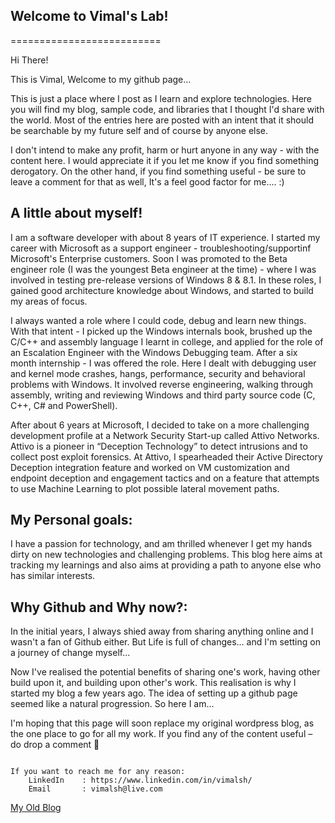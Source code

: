 ## Welcome to Vimal's Lab!
==========================


Hi There!

This is Vimal, Welcome to my github page... 

This is just a place where I post as I learn and explore technologies. Here you will find my blog, sample code, and libraries that I thought I'd share with the world. Most of the entries here are posted with an intent that it should be searchable by my future self and of course by anyone else. 

I don't intend to make any profit, harm or hurt anyone in any way - with the content here. I would appreciate it if you let me know if you find something derogatory. On the other hand, if you find something useful - be sure to leave a comment for that as well, It's a feel good factor for me.... :)


## A little about myself!
I am a software developer with about 8 years of IT experience. I started my career with Microsoft as a support engineer - troubleshooting/supportinf Microsoft's Enterprise customers. Soon I was promoted to the Beta engineer role (I was the youngest Beta engineer at the time) - where I was involved in testing pre-release versions of Windows 8 & 8.1. In these roles, I gained good architecture knowledge about Windows, and started to build my areas of focus. 

I always wanted a role where I could code, debug and learn new things. With that intent - I picked up the Windows internals book, brushed up the C/C++ and assembly language I learnt in college, and applied for the role of an Escalation Engineer with the Windows Debugging team. After a six month internship - I was offered the role. Here I dealt with debugging user and kernel mode crashes, hangs, performance, security and behavioral problems with Windows. It involved reverse engineering, walking through assembly, writing and reviewing Windows and third party source code (C, C++, C# and PowerShell). 

After about 6 years at Microsoft, I decided to take on a more challenging development profile at a Network Security Start-up called Attivo Networks. Attivo is a pioneer in “Deception Technology” to detect intrusions and to collect post exploit forensics. At Attivo, I spearheaded their Active Directory Deception integration feature and worked on VM customization and endpoint deception and engagement tactics and on a feature that attempts to use Machine Learning to plot possible lateral movement paths.

## My Personal goals:
I have a passion for technology, and am thrilled whenever I get my hands dirty on new technologies and challenging problems. This blog here aims at tracking my learnings and also aims at providing a path to anyone else who has similar interests.


## Why Github and Why now?:
In the initial years, I always shied away from sharing anything online and I wasn't a fan of Github either. But Life is full of changes... and I'm setting on a journey of change myself... 

Now I've realised the potential benefits of sharing one's work, having other build upon it, and building upon other's work. This realisation is why I started my blog a few years ago. The idea of setting up a github page seemed like a natural progression. So here I am...  

I'm hoping that this page will soon replace my original wordpress blog, as the one place to go for all my work. If you find any of the content useful – do drop a comment 🙂 

 
```

If you want to reach me for any reason:
    LinkedIn    : https://www.linkedin.com/in/vimalsh/
    Email       : vimalsh@live.com 

```

[My Old Blog](http://vimalshekar.ml)